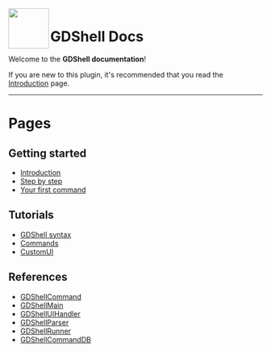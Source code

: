 <a href="https://github.com/Kubulambula/Godot-GDShell">
  <img src="https://github.com/Kubulambula/Godot-GDShell/blob/main/addons/gdshell/docs/logo.png" align="left" width="80" height="80">
</a>

# GDShell Docs

Welcome to the **GDShell documentation**!

If you are new to this plugin, it's recommended that you read the [Introduction]() page.


---


# Pages
## Getting started
- [Introduction]()
- [Step by step]()
- [Your first command]()

## Tutorials
- [GDShell syntax]()
- [Commands]()
- [CustomUI]()

## References
- [GDShellCommand]()
- [GDShellMain]()
- [GDShellUIHandler]()
- [GDShellParser]()
- [GDShellRunner]()
- [GDShellCommandDB]()
